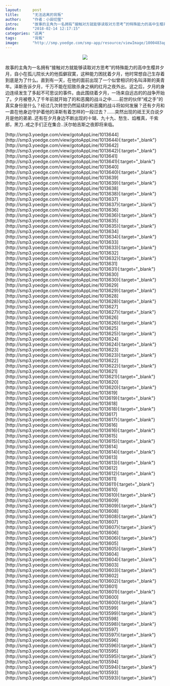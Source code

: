 ```yaml
---
layout:     post
title:      "无法逃离的背叛"
author:     "作者：小田切萤"
intro:      "故事的主角为一名拥有“接触对方就能够读取对方思考”的特殊能力的高中生樱井夕月，自小在孤儿院长大的他孤僻寂寞，这种能力困扰着夕月，他时常想自己生存着到底是为了什么。直到有一天，在他的面前出现了一个似曾相识的名叫泽斯的美青年。泽斯告诉夕月，千万不能在招致杀身之祸的红月之夜外出。这之后，夕月的身边连续发生了多起不可思议的事件。由此围绕着夕月，一场来自远古的的战争开始了。夕月被卷入了千年前就开始了的和恶魔的战斗之中……前世的伙伴“戒之手”的真实身份是什么？经过几次转世仍然延续的和恶魔的战斗将如何发展？还有夕月和一直在他身边守护着他的泽斯有着怎样的一段过去？……突然出现的祗王天白说夕月是他的弟弟..还有在夕月身边不断出现的十瑚、九十九、愁生、焰椎真，千紫郎，黑刀..戒之手们正在集合..沃尔帕吉斯之夜即将来临。"
date:       "2018-02-14 12:17:15"
categories: "逃离"
tags:       "背叛"
image:      "http://smp.yoedge.com/smp-app/resource/viewImage/1000483appline.png"
---
```

<div style="text-align: center">
<p><img src="http://smp.yoedge.com/smp-app/resource/viewImage/1000483appline.png"/></p>
</div>
<p class="post-meta">
<span>故事的主角为一名拥有“接触对方就能够读取对方思考”的特殊能力的高中生樱井夕月，自小在孤儿院长大的他孤僻寂寞，这种能力困扰着夕月，他时常想自己生存着到底是为了什么。直到有一天，在他的面前出现了一个似曾相识的名叫泽斯的美青年。泽斯告诉夕月，千万不能在招致杀身之祸的红月之夜外出。这之后，夕月的身边连续发生了多起不可思议的事件。由此围绕着夕月，一场来自远古的的战争开始了。夕月被卷入了千年前就开始了的和恶魔的战斗之中……前世的伙伴“戒之手”的真实身份是什么？经过几次转世仍然延续的和恶魔的战斗将如何发展？还有夕月和一直在他身边守护着他的泽斯有着怎样的一段过去？……突然出现的祗王天白说夕月是他的弟弟..还有在夕月身边不断出现的十瑚、九十九、愁生、焰椎真，千紫郎，黑刀..戒之手们正在集合..沃尔帕吉斯之夜即将来临。</span>
</p>
[http://smp3.yoedge.com/view/gotoAppLine/1013644](http://smp3.yoedge.com/view/gotoAppLine/1013644){:target="_blank"}
[http://smp3.yoedge.com/view/gotoAppLine/1013642](http://smp3.yoedge.com/view/gotoAppLine/1013642){:target="_blank"}
[http://smp3.yoedge.com/view/gotoAppLine/1013641](http://smp3.yoedge.com/view/gotoAppLine/1013641){:target="_blank"}
[http://smp3.yoedge.com/view/gotoAppLine/1013640](http://smp3.yoedge.com/view/gotoAppLine/1013640){:target="_blank"}
[http://smp3.yoedge.com/view/gotoAppLine/1013639](http://smp3.yoedge.com/view/gotoAppLine/1013639){:target="_blank"}
[http://smp3.yoedge.com/view/gotoAppLine/1013638](http://smp3.yoedge.com/view/gotoAppLine/1013638){:target="_blank"}
[http://smp3.yoedge.com/view/gotoAppLine/1013637](http://smp3.yoedge.com/view/gotoAppLine/1013637){:target="_blank"}
[http://smp3.yoedge.com/view/gotoAppLine/1013636](http://smp3.yoedge.com/view/gotoAppLine/1013636){:target="_blank"}
[http://smp3.yoedge.com/view/gotoAppLine/1013635](http://smp3.yoedge.com/view/gotoAppLine/1013635){:target="_blank"}
[http://smp3.yoedge.com/view/gotoAppLine/1013634](http://smp3.yoedge.com/view/gotoAppLine/1013634){:target="_blank"}
[http://smp3.yoedge.com/view/gotoAppLine/1013633](http://smp3.yoedge.com/view/gotoAppLine/1013633){:target="_blank"}
[http://smp3.yoedge.com/view/gotoAppLine/1013632](http://smp3.yoedge.com/view/gotoAppLine/1013632){:target="_blank"}
[http://smp3.yoedge.com/view/gotoAppLine/1013631](http://smp3.yoedge.com/view/gotoAppLine/1013631){:target="_blank"}
[http://smp3.yoedge.com/view/gotoAppLine/1013630](http://smp3.yoedge.com/view/gotoAppLine/1013630){:target="_blank"}
[http://smp3.yoedge.com/view/gotoAppLine/1013629](http://smp3.yoedge.com/view/gotoAppLine/1013629){:target="_blank"}
[http://smp3.yoedge.com/view/gotoAppLine/1013628](http://smp3.yoedge.com/view/gotoAppLine/1013628){:target="_blank"}
[http://smp3.yoedge.com/view/gotoAppLine/1013627](http://smp3.yoedge.com/view/gotoAppLine/1013627){:target="_blank"}
[http://smp3.yoedge.com/view/gotoAppLine/1013626](http://smp3.yoedge.com/view/gotoAppLine/1013626){:target="_blank"}
[http://smp3.yoedge.com/view/gotoAppLine/1013625](http://smp3.yoedge.com/view/gotoAppLine/1013625){:target="_blank"}
[http://smp3.yoedge.com/view/gotoAppLine/1013624](http://smp3.yoedge.com/view/gotoAppLine/1013624){:target="_blank"}
[http://smp3.yoedge.com/view/gotoAppLine/1013623](http://smp3.yoedge.com/view/gotoAppLine/1013623){:target="_blank"}
[http://smp3.yoedge.com/view/gotoAppLine/1013622](http://smp3.yoedge.com/view/gotoAppLine/1013622){:target="_blank"}
[http://smp3.yoedge.com/view/gotoAppLine/1013621](http://smp3.yoedge.com/view/gotoAppLine/1013621){:target="_blank"}
[http://smp3.yoedge.com/view/gotoAppLine/1013620](http://smp3.yoedge.com/view/gotoAppLine/1013620){:target="_blank"}
[http://smp3.yoedge.com/view/gotoAppLine/1013619](http://smp3.yoedge.com/view/gotoAppLine/1013619){:target="_blank"}
[http://smp3.yoedge.com/view/gotoAppLine/1013618](http://smp3.yoedge.com/view/gotoAppLine/1013618){:target="_blank"}
[http://smp3.yoedge.com/view/gotoAppLine/1013617](http://smp3.yoedge.com/view/gotoAppLine/1013617){:target="_blank"}
[http://smp3.yoedge.com/view/gotoAppLine/1013616](http://smp3.yoedge.com/view/gotoAppLine/1013616){:target="_blank"}
[http://smp3.yoedge.com/view/gotoAppLine/1013615](http://smp3.yoedge.com/view/gotoAppLine/1013615){:target="_blank"}
[http://smp3.yoedge.com/view/gotoAppLine/1013614](http://smp3.yoedge.com/view/gotoAppLine/1013614){:target="_blank"}
[http://smp3.yoedge.com/view/gotoAppLine/1013613](http://smp3.yoedge.com/view/gotoAppLine/1013613){:target="_blank"}
[http://smp3.yoedge.com/view/gotoAppLine/1013612](http://smp3.yoedge.com/view/gotoAppLine/1013612){:target="_blank"}
[http://smp3.yoedge.com/view/gotoAppLine/1013611](http://smp3.yoedge.com/view/gotoAppLine/1013611){:target="_blank"}
[http://smp3.yoedge.com/view/gotoAppLine/1013610](http://smp3.yoedge.com/view/gotoAppLine/1013610){:target="_blank"}
[http://smp3.yoedge.com/view/gotoAppLine/1013609](http://smp3.yoedge.com/view/gotoAppLine/1013609){:target="_blank"}
[http://smp3.yoedge.com/view/gotoAppLine/1013608](http://smp3.yoedge.com/view/gotoAppLine/1013608){:target="_blank"}
[http://smp3.yoedge.com/view/gotoAppLine/1013607](http://smp3.yoedge.com/view/gotoAppLine/1013607){:target="_blank"}
[http://smp3.yoedge.com/view/gotoAppLine/1013606](http://smp3.yoedge.com/view/gotoAppLine/1013606){:target="_blank"}
[http://smp3.yoedge.com/view/gotoAppLine/1013605](http://smp3.yoedge.com/view/gotoAppLine/1013605){:target="_blank"}
[http://smp3.yoedge.com/view/gotoAppLine/1013604](http://smp3.yoedge.com/view/gotoAppLine/1013604){:target="_blank"}
[http://smp3.yoedge.com/view/gotoAppLine/1013603](http://smp3.yoedge.com/view/gotoAppLine/1013603){:target="_blank"}
[http://smp3.yoedge.com/view/gotoAppLine/1013602](http://smp3.yoedge.com/view/gotoAppLine/1013602){:target="_blank"}
[http://smp3.yoedge.com/view/gotoAppLine/1013601](http://smp3.yoedge.com/view/gotoAppLine/1013601){:target="_blank"}
[http://smp3.yoedge.com/view/gotoAppLine/1013600](http://smp3.yoedge.com/view/gotoAppLine/1013600){:target="_blank"}
[http://smp3.yoedge.com/view/gotoAppLine/1013599](http://smp3.yoedge.com/view/gotoAppLine/1013599){:target="_blank"}
[http://smp3.yoedge.com/view/gotoAppLine/1013598](http://smp3.yoedge.com/view/gotoAppLine/1013598){:target="_blank"}
[http://smp3.yoedge.com/view/gotoAppLine/1013597](http://smp3.yoedge.com/view/gotoAppLine/1013597){:target="_blank"}
[http://smp3.yoedge.com/view/gotoAppLine/1013596](http://smp3.yoedge.com/view/gotoAppLine/1013596){:target="_blank"}
[http://smp3.yoedge.com/view/gotoAppLine/1013595](http://smp3.yoedge.com/view/gotoAppLine/1013595){:target="_blank"}
[http://smp3.yoedge.com/view/gotoAppLine/1013594](http://smp3.yoedge.com/view/gotoAppLine/1013594){:target="_blank"}
[http://smp3.yoedge.com/view/gotoAppLine/1013593](http://smp3.yoedge.com/view/gotoAppLine/1013593){:target="_blank"}


